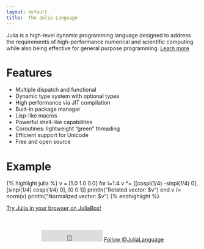 ```yaml
---
layout: default
title:  The Julia Language
---
```


Julia is a high-level dynamic programming language designed to address the requirements of high-performance numerical and scientific computing while also being effective for general purpose programming. [Learn more](/about)

<div>
<div class="grid-left">
<h1>Features</h1>

<ul>
<li>Multiple dispatch and functional</li>
<li>Dynamic type system with optional types</li>
<li>High performance via JIT compilation</li>
<li>Built-in package manager</li>
<li>Lisp-like macros</li>
<li>Powerful shell-like capabilities</li>
<li>Coroutines: lightweight &ldquo;green&rdquo; threading</li>
<li>Efficient support for Unicode</li>
<li>Free and open source</li>
</ul>

</div>
<div class="grid-right">
<h1>Example</h1>

{% highlight julia %}
v = [1.0 1.0 0.0]
for i=1:4
    v *= [[cospi(1/4) -sinpi(1/4) 0],
          [sinpi(1/4)  cospi(1/4) 0],
          [0          0           1]]
    println("Rotated vector: $v")
end
v /= norm(v)
println("Normalized vector: $v")
{% endhighlight %}

<p><a href="http://www.juliabox.org/">Try Julia in your browser on JuliaBox!</a></p>
</div>
</div>
<p style="clear: both; padding-top: 2.5em; text-align: center">
    <iframe src="http://ghbtns.com/github-btn.html?user=JuliaLang&repo=julia&type=watch&count=true&size=large"
  allowtransparency="true" frameborder="0" scrolling="0" width="160" height="30"></iframe>
  <a href="https://twitter.com/JuliaLanguage" class="twitter-follow-button" data-show-count="true" data-size="large">Follow @JuliaLanguage</a>
<script>!function(d,s,id){var js,fjs=d.getElementsByTagName(s)[0],p=/^http:/.test(d.location)?'http':'https';if(!d.getElementById(id)){js=d.createElement(s);js.id=id;js.src=p+'://platform.twitter.com/widgets.js';fjs.parentNode.insertBefore(js,fjs);}}(document, 'script', 'twitter-wjs');</script>
</p>
